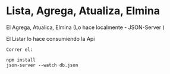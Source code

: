 # Lista, Agrega, Atualiza, Elmina

El Agrega, Atualica, Elmina (Lo hace localmente - JSON-Server )

El Listar lo hace consumiendo la Api


````      ¨¨
Correr el:

npm install
json-server --watch db.json
